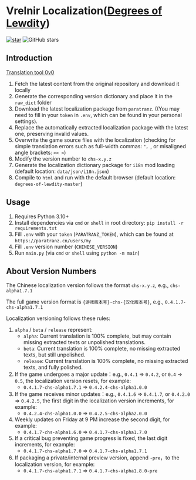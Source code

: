 # Vrelnir Localization([Degrees of Lewdity](https://gitgud.io/Vrelnir/degrees-of-lewdity))
<a href='https://gitee.com/Number_Sir/vrelnir_localization/stargazers'><img src='https://gitee.com/Number_Sir/vrelnir_localization/badge/star.svg?theme=dark' alt='star'></img></a>
![GitHub stars](https://img.shields.io/github/stars/NumberSir/vrelnir_localization?style=social)

## Introduction
[Translation tool 0v0](https://github.com/NumberSir/vrelnir_localization)
1. Fetch the latest content from the original repository and download it locally
2. Generate the corresponding version dictionary and place it in the `raw_dict` folder
3. Download the latest localization package from `paratranz`. ((You may need to fill in your `token` in `.env`, which can be found in your personal settings).
4. Replace the automatically extracted localization package with the latest one, preserving invalid values.
5. Overwrite the game source files with the localization (checking for simple translation errors such as full-width commas: `"，`, or misaligned angle brackets: `<< >`)
6. Modify the version number to `chs-x.y.z`
7. Generate the localization dictionary package for `i18n` mod loading (default location: `data/json/i18n.json`)
8. Compile to `html` and run with the default browser (default location: `degrees-of-lewdity-master`)

## Usage
1. Requires Python 3.10+
2. Install dependencies via `cmd` or `shell` in root directory: `pip install -r requirements.txt`
3. Fill `.env` with your `token` (`PARATRANZ_TOKEN`), which can be found at `https://paratranz.cn/users/my`
4. Fill `.env` version number (`CHINESE_VERSION`)
5. Run `main.py` (via `cmd` or `shell` using `python -m main`)

## About Version Numbers
The Chinese localization version follows the format `chs-x.y.z`, e.g., `chs-alpha1.7.1`

The full game version format is `{游戏版本号}-chs-{汉化版本号}`, e.g., `0.4.1.7-chs-alpha1.7.1`

Localization versioning follows these rules:
1. `alpha` / `beta` / `release` represent:
   - `alpha`: Current translation is 100% complete, but may contain missing extracted texts or unpolished translations.
   - `beta`: Current translation is 100% complete, no missing extracted texts, but still unpolished.
   - `release`: Current translation is 100% complete, no missing extracted texts, and fully polished.
2. If the game undergoes a major update：e.g., `0.4.1` => `0.4.2`, or `0.4` -> `0.5`, the localization version resets, for example:
   - `0.4.1.7-chs-alpha1.7.1` => `0.4.2.4-chs-alpha1.0.0`
3. If the game receives minor updates：e.g., `0.4.1.6` => `0.4.1.7`, or `0.4.2.0` => `0.4.2.5`, the first digit in the localization version increments, for example:
   - `0.4.2.4-chs-alpha1.0.0` => `0.4.2.5-chs-alpha2.0.0`
4. Weekly updates on Friday at 9 PM increase the second digit, for example:
   - `0.4.1.7-chs-alpha1.6.0` => `0.4.1.7-chs-alpha1.7.0`
5. If a critical bug preventing game progress is fixed, the last digit increments, for example:
   - `0.4.1.7-chs-alpha1.7.0` => `0.4.1.7-chs-alpha1.7.1`
6. If packaging a private/internal preview version, append `-pre`，to the localization version, for example:
   - `0.4.1.7-chs-alpha1.7.1` => `0.4.1.7-chs-alpha1.8.0-pre` 